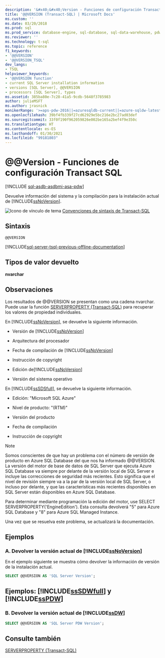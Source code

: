 ```yaml
---
description: '&#x40;&#x40;Version - Funciones de configuración Transact SQL'
title: '@@VERSION (Transact-SQL) | Microsoft Docs'
ms.custom: ''
ms.date: 03/20/2018
ms.prod: sql
ms.prod_service: database-engine, sql-database, sql-data-warehouse, pdw
ms.reviewer: ''
ms.technology: t-sql
ms.topic: reference
f1_keywords:
- '@@VERSION'
- '@@VERSION_TSQL'
dev_langs:
- TSQL
helpviewer_keywords:
- '@@VERSION function'
- current SQL Server installation information
- versions [SQL Server], @@VERSION
- processors [SQL Server], types
ms.assetid: 385ba80e-7c28-41a5-9cdb-5648f3785983
author: julieMSFT
ms.author: jrasnick
monikerRange: '>=aps-pdw-2016||=azuresqldb-current||=azure-sqldw-latest||>=sql-server-2016||>=sql-server-linux-2017||=azuresqldb-mi-current'
ms.openlocfilehash: 39bf4fb339f27cd62929e5bc216e2bc27ad03def
ms.sourcegitcommit: 33f0f190f962059826e002be165a2bef4f9e350c
ms.translationtype: HT
ms.contentlocale: es-ES
ms.lasthandoff: 01/30/2021
ms.locfileid: "99181803"
---
```

# <a name="x40x40version---transact-sql-configuration-functions"></a>&#x40;&#x40;Version - Funciones de configuración Transact SQL
[!INCLUDE [sql-asdb-asdbmi-asa-pdw](../../includes/applies-to-version/sql-asdb-asdbmi-asa-pdw.md)]

  Devuelve información del sistema y la compilación para la instalación actual de [!INCLUDE[ssNoVersion](../../includes/ssnoversion-md.md)].  
  
 ![Icono de vínculo de tema](../../database-engine/configure-windows/media/topic-link.gif "Icono de vínculo de tema") [Convenciones de sintaxis de Transact-SQL](../../t-sql/language-elements/transact-sql-syntax-conventions-transact-sql.md)  
  
## <a name="syntax"></a>Sintaxis  
  
```syntaxsql
@@VERSION  
```  

[!INCLUDE[sql-server-tsql-previous-offline-documentation](../../includes/sql-server-tsql-previous-offline-documentation.md)]

## <a name="return-types"></a>Tipos de valor devuelto
 **nvarchar**  
  
## <a name="remarks"></a>Observaciones  
 Los resultados de @@VERSION se presentan como una cadena nvarchar. Puede usar la función [SERVERPROPERTY &#40;Transact-SQL&#41;](../../t-sql/functions/serverproperty-transact-sql.md) para recuperar los valores de propiedad individuales.  
  
 En [!INCLUDE[ssNoVersion](../../includes/ssnoversion-md.md)], se devuelve la siguiente información.  
  
-   Versión de [!INCLUDE[ssNoVersion](../../includes/ssnoversion-md.md)]  
  
-   Arquitectura del procesador  
  
-   Fecha de compilación de [!INCLUDE[ssNoVersion](../../includes/ssnoversion-md.md)]  
  
-   Instrucción de copyright  
  
-   Edición de[!INCLUDE[ssNoVersion](../../includes/ssnoversion-md.md)]  
  
-   Versión del sistema operativo  
  
 En [!INCLUDE[ssSDSfull](../../includes/sssdsfull-md.md)], se devuelve la siguiente información.  
  
-   Edición: "Microsoft SQL Azure"  
  
-   Nivel de producto: "(RTM)"  
  
-   Versión del producto  
  
-   Fecha de compilación  
  
-   Instrucción de copyright  

> [!NOTE]  
> Somos conscientes de que hay un problema con el número de versión de producto en Azure SQL Database del que nos ha informado @@VERSION. La versión del motor de base de datos de SQL Server que ejecuta Azure SQL Database va siempre por delante de la versión local de SQL Server e incluye las correcciones de seguridad más recientes. Esto significa que el nivel de revisión siempre va a la par de la versión local de SQL Server, o incluso por delante, y que las características más recientes disponibles en SQL Server están disponibles en Azure SQL Database.
>
> Para determinar mediante programación la edición del motor, use SELECT SERVERPROPERTY('EngineEdition'). Esta consulta devolverá "5" para Azure SQL Database y "8" para Azure SQL Managed Instance.
>
> Una vez que se resuelva este problema, se actualizará la documentación.

  
## <a name="examples"></a>Ejemplos  
  
### <a name="a-return-the-current-version-of-ssnoversion"></a>A. Devolver la versión actual de [!INCLUDE[ssNoVersion](../../includes/ssnoversion-md.md)]  
 En el ejemplo siguiente se muestra cómo devolver la información de versión de la instalación actual.  
  
```sql
SELECT @@VERSION AS 'SQL Server Version';  
```  
  
## <a name="examples-sssdwfull-and-sspdw"></a>Ejemplos: [!INCLUDE[ssSDWfull](../../includes/sssdwfull-md.md)] y [!INCLUDE[ssPDW](../../includes/sspdw-md.md)]  
  
### <a name="b-return-the-current-version-of-ssdw"></a>B. Devolver la versión actual de [!INCLUDE[ssDW](../../includes/ssdw-md.md)]  
  
```sql
SELECT @@VERSION AS 'SQL Server PDW Version';  
```  
  
## <a name="see-also"></a>Consulte también  
 [SERVERPROPERTY &#40;Transact-SQL&#41;](../../t-sql/functions/serverproperty-transact-sql.md)  
  
  

